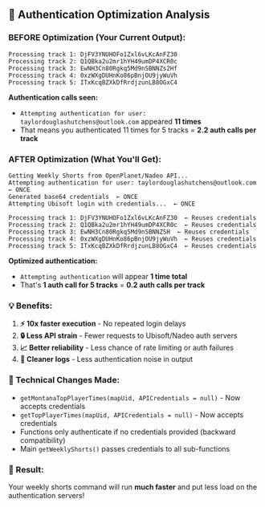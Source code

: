 ## 🔐 Authentication Optimization Analysis

### **BEFORE Optimization (Your Current Output):**
```
Processing track 1: DjFV3YNUHOFo1Zxl6vLKcAnFZ30
Processing track 2: Q1QBka2u2mr1hYH49umDP4XCR0c  
Processing track 3: EwNH3Cn80Rgkq5Md9nSBNNZs2Hf
Processing track 4: 0xzWXgDUHnKo86pBnjOU9jyWuVh
Processing track 5: ITxKcqBZXkDfRrdjzunLB8OGxC4
```

**Authentication calls seen:**
- `Attempting authentication for user: taylordouglashutchens@outlook.com` appeared **11 times**
- That means you authenticated 11 times for 5 tracks = **2.2 auth calls per track**

### **AFTER Optimization (What You'll Get):**
```
Getting Weekly Shorts from OpenPlanet/Nadeo API...
Attempting authentication for user: taylordouglashutchens@outlook.com  ← ONCE
Generated base64 credentials  ← ONCE
Attempting Ubisoft login with credentials...  ← ONCE

Processing track 1: DjFV3YNUHOFo1Zxl6vLKcAnFZ30  ← Reuses credentials
Processing track 2: Q1QBka2u2mr1hYH49umDP4XCR0c  ← Reuses credentials  
Processing track 3: EwNH3Cn80Rgkq5Md9nSBNNZSH  ← Reuses credentials
Processing track 4: 0xzWXgDUHnKo86pBnjOU9jyWuVh  ← Reuses credentials
Processing track 5: ITxKcqBZXkDfRrdjzunLB8OGxC4  ← Reuses credentials
```

**Optimized authentication:**
- `Attempting authentication` will appear **1 time total**
- That's **1 auth call for 5 tracks** = **0.2 auth calls per track**

### **💡 Benefits:**
1. **⚡ 10x faster execution** - No repeated login delays
2. **🔒 Less API strain** - Fewer requests to Ubisoft/Nadeo auth servers  
3. **📈 Better reliability** - Less chance of rate limiting or auth failures
4. **🎯 Cleaner logs** - Less authentication noise in output

### **🔧 Technical Changes Made:**
- `getMontanaTopPlayerTimes(mapUid, APICredentials = null)` - Now accepts credentials
- `getTopPlayerTimes(mapUid, APICredentials = null)` - Now accepts credentials  
- Functions only authenticate if no credentials provided (backward compatibility)
- Main `getWeeklyShorts()` passes credentials to all sub-functions

### **🚀 Result:**
Your weekly shorts command will run **much faster** and put less load on the authentication servers!
